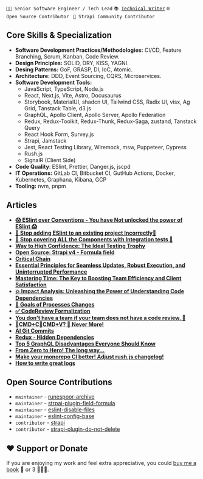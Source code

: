 <code>👨‍💻 Senior Software Engineer / Tech Lead</code>
<code>📚 [Technical Writer](https://dev.to/borysshulyak)</code> 
<code>🌐 Open Source Contributor </code>
<code>💜 Strapi Community Contributor </code>

## Core Skills & Specialization
- **Software Development Practices/Methodologies:** CI/CD, Feature Branching, Scrum, Kanban, Code Review.
- **Design Principles:** SOLID, DRY, KISS, YAGNI.
- **Desing Patterns:** GoF, GRASP, DI, IoC, Atomic.
- **Architecture:** DDD, Event Sourcing, CQRS, Microservices.
- **Software Development Tools:**
  - JavaScript, TypeScript, Node.js
  - React, Next.js, Vite, Astro, Docusaurus
  - Storybook, MaterialUI, shadcn UI, Tailwind CSS, Radix UI, visx, Ag Grid, Tanstack Table, d3.js
  - GraphQL, Apollo Client, Apollo Server, Apollo Federation
  - Redux, Redux-Toolkit, Redux-Thunk, Redux-Saga, zustand, Tanstack Query
  - React Hook Form, Survey.js
  - Strapi, Jamstack
  - Jest, React Testing Library, Wiremock, msw, Puppeteer, Cypress
  - Rush.js
  - SignalR (Client Side)
- **Code Quality**: ESlint, Prettier, Danger.js, jscpd
- **IT Operations:** GitLab CI, Bitbucket CI, GutHub Actions, Docker, Kubernetes, Graphana, Kibana, GCP
- **Tooling:** nvm, pnpm

## Articles

- **[😱 ESlint over Conventions - You have Not unlocked the power of ESlint 😱](https://dev.to/borysshulyak/eslint-over-conventions-you-have-not-unlocked-the-power-of-eslint-2h30)**
- **[🛑 Stop adding ESlint to an existing project Incorrectly🛑](https://dev.to/borysshulyak/stop-adding-eslint-to-an-existing-project-incorrectly-3p2n)**
- **[🛑 Stop covering ALL the Components with Integration tests 🛑](https://dev.to/borysshulyak/stop-covering-all-the-components-with-integration-tests-m0a)**
- **[Way to High Confidence: The Ideal Testing Trophy](https://dev.to/borysshulyak/high-confidence-testing-levels-1n1m)**
- **[Open Source: Strapi v4 - Formula field](https://dev.to/borysshulyak/open-source-strapi-v4-formula-field-46jd)**
- **[Critical Chain](https://dev.to/borysshulyak/critical-chain-14am)**
- **[Essential Principles for Seamless Updates, Robust Execution, and Uninterrupted Performance](https://dev.to/borysshulyak/essential-principles-for-seamless-updates-robust-execution-and-uninterrupted-performance-5bng)**
- **[Mastering Time: The Key to Boosting Team Efficiency and Client Satisfaction](https://dev.to/borysshulyak/mastering-time-the-key-to-boosting-team-efficiency-and-client-satisfaction-2283)**
- **[💥 Impact Analysis: Unleashing the Power of Understanding Code Dependencies](https://dev.to/borysshulyak/impact-analysis-unleashing-the-power-of-understanding-code-dependencies-4ma6)**
- **[🎯 Goals of Processes Changes](https://dev.to/borysshulyak/goals-of-process-changes-114a)**
- **[✅ CodeReview Formalization](https://dev.to/borysshulyak/codereview-formalization-3bmj)**
- **[You don't have a team if your team does not have a code review. 🙊](https://dev.to/borysshulyak/you-dont-have-a-team-if-your-team-does-not-have-a-code-review-2hb)**
- **[🤖CMD+C🤖CMD+V? 🛑 Never More!](https://dev.to/borysshulyak/cmdccmdv-never-more-58lp)**
- **[AI Git Commits](https://dev.to/borysshulyak/ai-git-commits-3pm1)**
- **[Redux - Hidden Dependencies](https://dev.to/borysshulyak/redux-hidden-dependecies-4mnb)**
- **[Top 5 GraphQL Disadvantages Everyone Should Know](https://dev.to/borysshulyak/top-5-graphql-disadvantages-everyone-should-know-3jh0)**
- **[From Zero to Hero! The long way…](https://dev.to/borysshulyak/from-zero-to-hero-the-long-way-2hpl)**
- **[Make your monorepo CI better! Adjust rush.js changelog!](https://dev.to/borysshulyak/make-your-monorepo-ci-better-adjust-rushjs-changelog-3f0a)**
- **[How to write great logs](https://dev.to/borysshulyak/how-to-write-great-logs-3ch8)**

## Open Source Contributions

- `maintainer` - [runespoor-archive](https://github.com/BorysShulyak/runespoor-archive)
- `maintainer` - [strpai-plugin-field-formula](https://github.com/BorysShulyak/strapi-plugin-field-formula)
- `maintainer` - [eslint-disable-files](https://github.com/BorysShulyak/eslint-disable-files)
- `maintainer` - [eslint-config-base](https://github.com/BorysShulyak/eslint-config-base)
- `contributor` - [strapi](https://github.com/strapi/strapi)
- `contributor` - [strapi-plugin-do-not-delete](https://github.com/mattmilburn/strapi-plugin-do-not-delete)

## ❤️ Support or Donate
If you are enjoying my work and feel extra appreciative, you could [buy me a book](https://bmc.link/borisshulyak) 
📖 or 3 📖📖📖.
